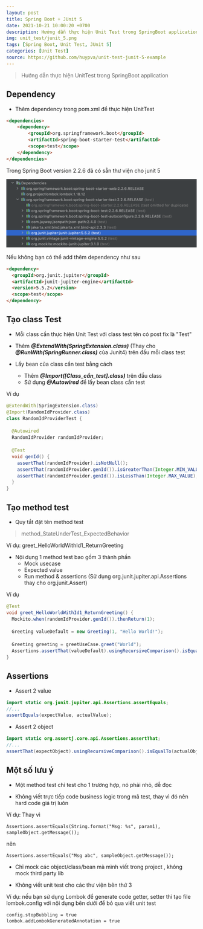 ```yaml
---
layout: post
title: Spring Boot + JUnit 5
date: 2021-10-21 10:00:20 +0700
description: Hướng dẫn thực hiện Unit Test trong SpringBoot application
img: unit_test/junit_5.png
tags: [Spring Boot, Unit Test, JUnit 5]
categories: [Unit Test]
source: https://github.com/huypva/unit-test-junit-5-example
---
```


> Hướng dẫn thực hiện UnitTest trong SpringBoot application

## Dependency
- Thêm dependency trong pom.xml để thực hiện UnitTest

```html
<dependencies>
    <dependency>
        <groupId>org.springframework.boot</groupId>
        <artifactId>spring-boot-starter-test</artifactId>
        <scope>test</scope>
    </dependency>
</dependencies>
```

Trong Spring Boot version 2.2.6 đã có sẵn thư viện cho junit 5

<div align="center">
    <img src="/assets/img/unit_test/junit_5_libs.png"/>
</div>

Nếu không bạn có thể add thêm dependency như sau   
```html
<dependency>
  <groupId>org.junit.jupiter</groupId>
  <artifactId>junit-jupiter-engine</artifactId>
  <version>5.5.2</version>
  <scope>test</scope>
</dependency>
```

## Tạo class Test

- Mỗi class cần thực hiện Unit Test với class test tên có post fix là "Test"

- Thêm ***@ExtendWith(SpringExtension.class)*** (Thay cho ***@RunWith(SpringRunner.class)*** của Junit4) trên đầu mỗi class test

- Lấy bean của class cần test bằng cách
    - Thêm ***@Import([Class_cần_test].class)*** trên đầu class
    - Sử dụng ***@Autowired*** để lấy bean class cần test 
    
Ví dụ  
```java
@ExtendWith(SpringExtension.class)
@Import(RandomIdProvider.class)
class RandomIdProviderTest {

  @Autowired
  RandomIdProvider randomIdProvider;

  @Test
  void genId() {
    assertThat(randomIdProvider).isNotNull();
    assertThat(randomIdProvider.genId()).isGreaterThan(Integer.MIN_VALUE);
    assertThat(randomIdProvider.genId()).isLessThan(Integer.MAX_VALUE);
  }
}
```

## Tạo method test
- Quy tắt đặt tên method test
> method_StateUnderTest_ExpectedBehavior

Ví dụ: greet_HelloWorldWithId1_ReturnGreeting

- Nội dụng 1 method test bao gồm 3 thành phần
    - Mock usecase
    - Expected value
    - Run method & assertions (Sử dụng org.junit.jupiter.api.Assertions thay cho org.junit.Assert)

Ví dụ  
```java
@Test
void greet_HelloWorldWithId1_ReturnGreeting() {
  Mockito.when(randomIdProvider.genId()).thenReturn(1);

  Greeting valueDefault = new Greeting(1, "Hello World!");

  Greeting greeting = greetUseCase.greet("World");
  Assertions.assertThat(valueDefault).usingRecursiveComparison().isEqualTo(greeting);
}
```

## Assertions

- Assert 2 value  

```java
import static org.junit.jupiter.api.Assertions.assertEquals;
//...
assertEquals(expectValue, actualValue);
```

- Assert 2 object  

```java
import static org.assertj.core.api.Assertions.assertThat;
//...
assertThat(expectObject).usingRecursiveComparison().isEqualTo(actualObject);
```

## Một số lưu ý

- Một method test chỉ test cho 1 trường hợp, nó phải nhỏ, dễ đọc

- Không viết trực tiếp code business logic trong mã test, thay vì đó nên hard code giá trị luôn

Ví dụ: Thay vì  
```
Assertions.assertEquals(String.format("Msg: %s", param1), sampleObject.getMessage());
```
nên  
```
Assertions.assertEquals("Msg abc", sampleObject.getMessage());
```

- Chỉ mock các object/class/bean mà mình viết trong project , không mock third party lib

- Không viết unit test cho các thư viện bên thứ 3

Ví dụ: nếu bạn sử dụng Lombok để generate code getter, setter thì tạo file lombok.config với nội dụng bên dưới để bỏ qua viết unit test  
```
config.stopBubbling = true
lombok.addLombokGeneratedAnnotation = true
```
